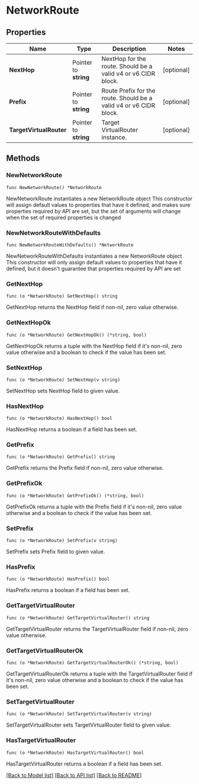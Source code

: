 # NetworkRoute

## Properties

Name | Type | Description | Notes
------------ | ------------- | ------------- | -------------
**NextHop** | Pointer to **string** | NextHop for the route. Should be a valid v4 or v6 CIDR block. | [optional] 
**Prefix** | Pointer to **string** | Route Prefix for the route. Should be a valid v4 or v6 CIDR block. | [optional] 
**TargetVirtualRouter** | Pointer to **string** | Target VirtualRouter instance. | [optional] 

## Methods

### NewNetworkRoute

`func NewNetworkRoute() *NetworkRoute`

NewNetworkRoute instantiates a new NetworkRoute object
This constructor will assign default values to properties that have it defined,
and makes sure properties required by API are set, but the set of arguments
will change when the set of required properties is changed

### NewNetworkRouteWithDefaults

`func NewNetworkRouteWithDefaults() *NetworkRoute`

NewNetworkRouteWithDefaults instantiates a new NetworkRoute object
This constructor will only assign default values to properties that have it defined,
but it doesn't guarantee that properties required by API are set

### GetNextHop

`func (o *NetworkRoute) GetNextHop() string`

GetNextHop returns the NextHop field if non-nil, zero value otherwise.

### GetNextHopOk

`func (o *NetworkRoute) GetNextHopOk() (*string, bool)`

GetNextHopOk returns a tuple with the NextHop field if it's non-nil, zero value otherwise
and a boolean to check if the value has been set.

### SetNextHop

`func (o *NetworkRoute) SetNextHop(v string)`

SetNextHop sets NextHop field to given value.

### HasNextHop

`func (o *NetworkRoute) HasNextHop() bool`

HasNextHop returns a boolean if a field has been set.

### GetPrefix

`func (o *NetworkRoute) GetPrefix() string`

GetPrefix returns the Prefix field if non-nil, zero value otherwise.

### GetPrefixOk

`func (o *NetworkRoute) GetPrefixOk() (*string, bool)`

GetPrefixOk returns a tuple with the Prefix field if it's non-nil, zero value otherwise
and a boolean to check if the value has been set.

### SetPrefix

`func (o *NetworkRoute) SetPrefix(v string)`

SetPrefix sets Prefix field to given value.

### HasPrefix

`func (o *NetworkRoute) HasPrefix() bool`

HasPrefix returns a boolean if a field has been set.

### GetTargetVirtualRouter

`func (o *NetworkRoute) GetTargetVirtualRouter() string`

GetTargetVirtualRouter returns the TargetVirtualRouter field if non-nil, zero value otherwise.

### GetTargetVirtualRouterOk

`func (o *NetworkRoute) GetTargetVirtualRouterOk() (*string, bool)`

GetTargetVirtualRouterOk returns a tuple with the TargetVirtualRouter field if it's non-nil, zero value otherwise
and a boolean to check if the value has been set.

### SetTargetVirtualRouter

`func (o *NetworkRoute) SetTargetVirtualRouter(v string)`

SetTargetVirtualRouter sets TargetVirtualRouter field to given value.

### HasTargetVirtualRouter

`func (o *NetworkRoute) HasTargetVirtualRouter() bool`

HasTargetVirtualRouter returns a boolean if a field has been set.


[[Back to Model list]](../README.md#documentation-for-models) [[Back to API list]](../README.md#documentation-for-api-endpoints) [[Back to README]](../README.md)


